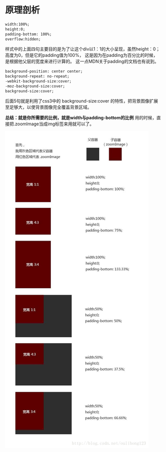# 原理剖析

```
width:100%;
height:0;
padding-bottom: 100%;
overflow:hidden;
```


样式中的上面四句主要目的是为了让这个div以1：1的大小呈现，虽然height：0；高度为0，但是它的padding值为100%， 这是因为在padding为百分比的时候，是根据他父层的宽度来进行计算的。 这一点MDN关于padding的文档也有说到。

```
background-position: center center;
background-repeat: no-repeat;
-webkit-background-size:cover;
-moz-background-size:cover;
background-size:cover;
```

后面5句就是利用了css3中的 background-size:cover 的特性，把背景图像扩展至足够大，以使背景图像完全覆盖背景区域。



**总结：就是你所需要的比例，就是width与padding-bottom的比例** 
用的时候，直接把.zoomImage当成img标签来用就可以了。

![事例](../assets/20170120173144794.jpg)